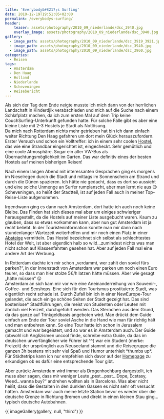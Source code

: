 ```yaml
---
title: 'Everybody&#8217;s Surfing'
date: 2010-12-19T19:51:05+02:00
permalink: /everybodys-surfing/
header:
    teaser: assets/photography/2010_09_niederlande/dsc_3940.jpg
    overlay_image: assets/photography/2010_09_niederlande/dsc_3940.jpg
gallery:
  - image_path: assets/photography/2010_09_niederlande/dsc_3919_3921.jpg
  - image_path: assets/photography/2010_09_niederlande/dsc_3940.jpg
  - image_path: assets/photography/2010_09_niederlande/dsc_3960.jpg
categories:
  - Reisen
tags:
  - Amsterdam
  - Den Haag
  - Holland
  - Niederlande
  - Scheveningen
  - Reisebericht
---
```


Als sich der Tag dem Ende neigte musste ich mich dann von der herrlichen Landschaft in Kinderdjik verabschieden und 
mich auf die Suche nach einem Schlafplatz machen, da ich zum ersten Mal auf dem Trip keine CouchSurfing-Unterkunft gefunden hatte. 
Für solche Fälle gibt es aber eine kleine Liste mit 2-3 Hostels je Stadt als Notlösung.  
Da mich nach Rotterdam nichts mehr getrieben hat bin ich dann einfach weiter Richtung Den Haag gefahren um dort mein Glück herauszufordern.  
Erster Versuch und schon ein Volltreffer: ich in einem sehr coolen [Hostel](http://jorplace.nl), das wie eine Strandbar eingerichtet ist, eingecheckt. 
Sehr gemütlich und eine coole Atmosphäre. Sogar ein alter VW-Bus als Übernachtungsmöglichkeit im Garten. 
Das war definitiv eines der besten Hostels auf meinen bisherigen Reisen!

Nach einem langen Abend mit interessanten Gesprächen ging es morgens im Nieselregen durch die Stadt und mittags im 
Sonnenschein am Strand und durch die Dünen spazieren. Ich hätte nie gedacht, dass es dort so aussieht und 
eine solche Unmenge an Surfer rumplanscht, aber man lernt nie aus 😉  
Scheveningen, so heißt der Stadtteil, ist auf jeden Fall auch in meiner Top-Reise-Liste aufgenommen.
  
Irgendwann ging es dann nach Amsterdam, dort hatte ich auch noch keine Bleibe. 
Das Finden hat sich dieses mal aber um einiges schwieriger herausgestellt, da die Hostels auf meiner Liste ausgebucht waren. 
Kaum zu glauben, dass so etwas vorkommen kann, aber nun gut Amsterdam ist ja recht beliebt. 
In der Touristeninformation konnte man mir dann nach stundenlanger Wartezeit weiterhelfen und mir noch einen Platz 
in einer [Absteige](http://www.hans-brinker.com/DE/) vermitteln. Das Hostel bezeichnet sich selbst als schlechtestes Hotel der Welt, 
ist aber eigentlich halb so wild…zumindest nichts was man nicht schon auf Klassenfahrten gesehen hat. 
Aber auf jeden Fall mal eine andere Art der Werbung.  

In Rotterdam dachte ich mir schon „verdammt, wer zahlt den soviel fürs parken?“, in der Innenstadt von Amsterdam war parken 
um noch einen Euro teurer, so dass man hier stolze 5€/h latzen hätte müssen. Aber wie gesagt „hätte müssen“ 😛  
Amsterdam an sich kam mir vor wie eine Aneinanderreihung von Souvenir-, Coffee- und Sexshops. 
Eine sich für den Tourismus prostituierte Stadt, was eigentlich recht schade ist. Durch Zufall bin ich in einer NewEurope-Tour gelandet, 
die auch einige schöne Seiten der Stadt gezeigt hat. Das sind kostenlose\* Stadtführungen, die meist von Studenten oder 
Leuten mit ähnlich viel Freizeit, durchgeführt werden. Das Sternchen aus dem Grund, da das ganze auf Trinkgeldbasis angeboten wird. 
Man drückt dem Guide einfach am Ende der Tour soviel Asche in die Hand wie man für richtig hält und man entbehren kann. 
So eine Tour hatte ich schon in Jerusalem gemacht und war begeistert, und so war es in Amsterdam auch. 
Der Guide (obwohl ich Anglizismen uncool finde, schreibe extra Guide, da das im deutschen unverfänglicher wie Führer ist ^^) 
war ein Student (merke: Freizeit) der ursprünglich aus Neuseeland stammt und die Reisegruppe die ganzen 3h bestens mit 
sehr viel Spaß und Humor unterhielt \*thumbs up*. Für Städtetrips kann ich nur empfehlen sich 
davor auf der [Homepage](http://www.neweuropetours.eu/) zu erkundigen ob es dafür eine entsprechende Tour gibt.
  
Aber zurück: Amsterdam wird immer als Drogenhochburg dargestellt, ich muss aber sagen, 
dass mir weniger Leute „psst…psst…Dope, Ecstasy, Weed…wanna buy?“ andrehen wollten als in Barcelona. 
Was aber nicht heißt, dass die Gestalten in den dunklen Gassen es nicht sehr oft versucht hätten.
Amsterdam war auch meine letzte Station bevor es wieder über die deutsche Grenze in Richtung Bremen und direkt in 
einen kleinen Stau ging…typisch deutsche Autobahnen.

{{ imageGallery(gallery, null, "third") }}
